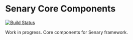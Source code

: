 # Senary Core Components

[![Build Status](https://travis-ci.org/senary/core.svg)](https://travis-ci.org/senary/core)

Work in progress. Core components for Senary framework.
